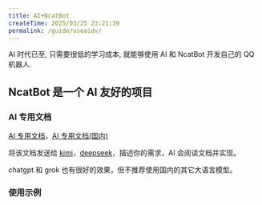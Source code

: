 ```yaml
---
title: AI+NcatBot
createTime: 2025/03/25 23:21:39
permalink: /guide/useaidv/
---
```


AI 时代已至, 只需要很低的学习成本, 就能够使用 AI 和 NcatBot 开发自己的 QQ 机器人.

## NcatBot 是一个 AI 友好的项目

### AI 专用文档

[AI 专用文档](https://raw.githubusercontent.com/Isaaczhr/NcatBotDocs/refs/heads/master/all-guides.md)，[AI 专用文档(国内)](https://ghfast.top/https://raw.githubusercontent.com/Isaaczhr/NcatBotDocs/refs/heads/master/all-guides.md)

将该文档发送给 [kimi](https://kimi.ai)，[deepseek](https://chat.deepseek.com)，描述你的需求，AI 会阅读文档并实现。

chatgpt 和 grok 也有很好的效果，但不推荐使用国内的其它大语言模型。

### 使用示例





